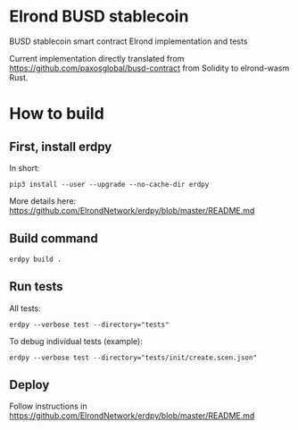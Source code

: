 # Elrond BUSD stablecoin
BUSD stablecoin smart contract Elrond implementation and tests

Current implementation directly translated from https://github.com/paxosglobal/busd-contract from Solidity to elrond-wasm Rust.

# How to build

## First, install erdpy

In short:
```
pip3 install --user --upgrade --no-cache-dir erdpy
```

More details here: https://github.com/ElrondNetwork/erdpy/blob/master/README.md

## Build command

```
erdpy build .
```

## Run tests

All tests:

```
erdpy --verbose test --directory="tests"
```

To debug individual tests (example):
```
erdpy --verbose test --directory="tests/init/create.scen.json"
```

## Deploy

Follow instructions in https://github.com/ElrondNetwork/erdpy/blob/master/README.md

